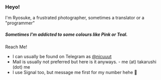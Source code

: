 ### Heyo!
I'm Ryosuke, a frustrated photographer, sometimes a translator or a "programmer"
##### Sometimes I'm addicted to some colours like Pink or Teal.

Reach Me!

- I can usually be found on Telegram as [@nicuuut](https://t.me/nicuuut)
- Mail is usually not preferred but here is it anyways. - me (at) takarushi (dot) me
- I use Signal too, but message me first for my number hehe 🌚
